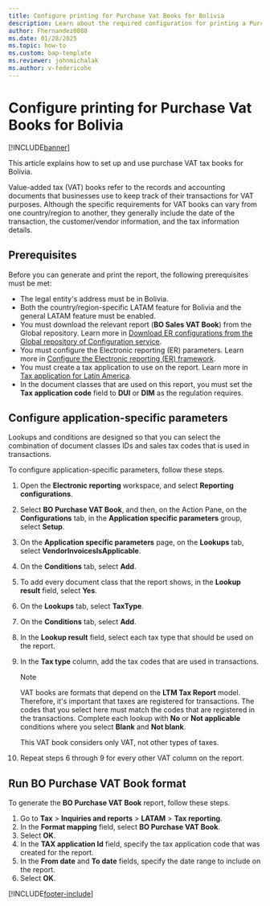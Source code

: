 ```yaml
---
title: Configure printing for Purchase Vat Books for Bolivia
description: Learn about the required configuration for printing a Purchase Vat Book report for Bolivia.
author: Fhernandez0088
ms.date: 01/28/2025
ms.topic: how-to
ms.custom: bap-template
ms.reviewer: johnmichalak
ms.author: v-federicohe
---
```


# Configure printing for Purchase Vat Books for Bolivia

[!INCLUDE[banner](../../includes/banner.md)]

This article explains how to set up and use purchase VAT tax books for Bolivia.

Value-added tax (VAT) books refer to the records and accounting documents that businesses use to keep track of their transactions for VAT purposes. Although the specific requirements for VAT books can vary from one country/region to another, they generally include the date of the transaction, the customer/vendor information, and the tax information details.

## Prerequisites

Before you can generate and print the report, the following prerequisites must be met:

- The legal entity's address must be in Bolivia.
- Both the country/region-specific LATAM feature for Bolivia and the general LATAM feature must be enabled.
- You must download the relevant report (**BO Sales VAT Book**) from the Global repository. Learn more in [Download ER configurations from the Global repository of Configuration service](../../../fin-ops-core/dev-itpro/analytics/er-download-configurations-global-repo.md).
- You must configure the Electronic reporting (ER) parameters. Learn more in [Configure the Electronic reporting (ER) framework](../../../fin-ops-core/dev-itpro/analytics/electronic-reporting-er-configure-parameters.md).
- You must create a tax application to use on the report. Learn more in [Tax application for Latin America](../ltm-core-tax-application.md).
- In the document classes that are used on this report, you must set the **Tax application code** field to **DUI** or **DIM** as the regulation requires.

## Configure application-specific parameters

Lookups and conditions are designed so that you can select the combination of document classes IDs and sales tax codes that is used in transactions.

To configure application-specific parameters, follow these steps.

1. Open the **Electronic reporting** workspace, and select **Reporting configurations**.
1. Select **BO Purchase VAT Book**, and then, on the Action Pane, on the **Configurations** tab, in the **Application specific parameters** group, select **Setup**.
1. On the **Application specific parameters** page, on the **Lookups** tab, select **VendorInvoicesIsApplicable**.
1. On the **Conditions** tab, select **Add**.
1. To add every document class that the report shows, in the **Lookup result** field, select **Yes**.
1. On the **Lookups** tab, select **TaxType**.
1. On the **Conditions** tab, select **Add**.
1. In the **Lookup result** field, select each tax type that should be used on the report.
1. In the **Tax type** column, add the tax codes that are used in transactions.

    > [!NOTE]
    > VAT books are formats that depend on the **LTM Tax Report** model. Therefore, it's important that taxes are registered for transactions. The codes that you select here must match the codes that are registered in the transactions. Complete each lookup with **No** or **Not applicable** conditions where you select **Blank** and **Not blank**.
    >
    > This VAT book considers only VAT, not other types of taxes.

1. Repeat steps 6 through 9 for every other VAT column on the report.

## Run BO Purchase VAT Book format

To generate the **BO Purchase VAT Book** report, follow these steps.

1. Go to **Tax** \> **Inquiries and reports** \> **LATAM** \> **Tax reporting**.
1. In the **Format mapping** field, select **BO Purchase VAT Book**.
1. Select **OK**.
1. In the **TAX application Id** field, specify the tax application code that was created for the report.
1. In the **From date** and **To date** fields, specify the date range to include on the report.
1. Select **OK**.

[!INCLUDE[footer-include](../../../includes/footer-banner.md)]
